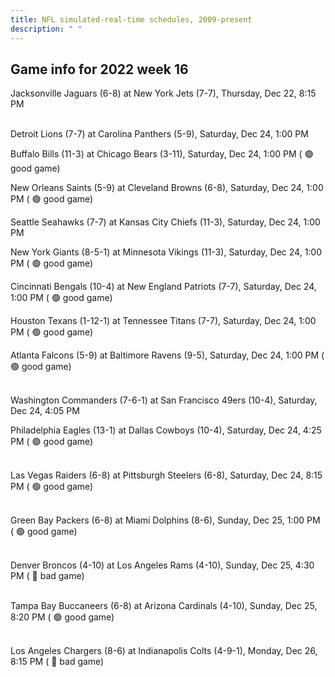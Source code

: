 ```yaml
---
title: NFL simulated-real-time schedules, 2009-present
description: " "
---
```


## Game info for 2022 week 16
Jacksonville Jaguars (6-8) at New York Jets (7-7), Thursday, Dec 22, 8:15 PM

<br/>Detroit Lions (7-7) at Carolina Panthers (5-9), Saturday, Dec 24, 1:00 PM

Buffalo Bills (11-3) at Chicago Bears (3-11), Saturday, Dec 24, 1:00 PM (	:green_circle: good game)

New Orleans Saints (5-9) at Cleveland Browns (6-8), Saturday, Dec 24, 1:00 PM (	:green_circle: good game)

Seattle Seahawks (7-7) at Kansas City Chiefs (11-3), Saturday, Dec 24, 1:00 PM

New York Giants (8-5-1) at Minnesota Vikings (11-3), Saturday, Dec 24, 1:00 PM (	:green_circle: good game)

Cincinnati Bengals (10-4) at New England Patriots (7-7), Saturday, Dec 24, 1:00 PM (	:green_circle: good game)

Houston Texans (1-12-1) at Tennessee Titans (7-7), Saturday, Dec 24, 1:00 PM (	:green_circle: good game)

Atlanta Falcons (5-9) at Baltimore Ravens (9-5), Saturday, Dec 24, 1:00 PM (	:green_circle: good game)

<br/>Washington Commanders (7-6-1) at San Francisco 49ers (10-4), Saturday, Dec 24, 4:05 PM

Philadelphia Eagles (13-1) at Dallas Cowboys (10-4), Saturday, Dec 24, 4:25 PM (	:green_circle: good game)

<br/>Las Vegas Raiders (6-8) at Pittsburgh Steelers (6-8), Saturday, Dec 24, 8:15 PM (	:green_circle: good game)

<br/>Green Bay Packers (6-8) at Miami Dolphins (8-6), Sunday, Dec 25, 1:00 PM (	:green_circle: good game)

<br/>Denver Broncos (4-10) at Los Angeles Rams (4-10), Sunday, Dec 25, 4:30 PM (	:red_circle: bad game)

<br/>Tampa Bay Buccaneers (6-8) at Arizona Cardinals (4-10), Sunday, Dec 25, 8:20 PM (	:green_circle: good game)

<br/>Los Angeles Chargers (8-6) at Indianapolis Colts (4-9-1), Monday, Dec 26, 8:15 PM (	:red_circle: bad game)


